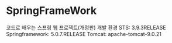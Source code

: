 # SpringFrameWork
코드로 배우는 스프링 웹 프로젝트(개정판)
개발 환경
STS: 3.9.3RELEASE
Springframework: 5.0.7.RELEASE
Tomcat: apache-tomcat-9.0.21
